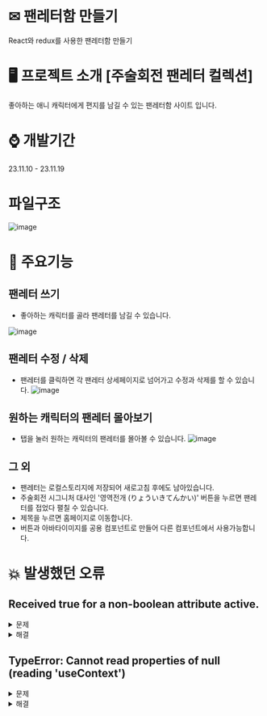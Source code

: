 # ✉ 팬레터함 만들기
React와 redux를 사용한 팬레터함 만들기

# 🖥 프로젝트 소개 [주술회전 팬레터 컬렉션]
좋아하는 애니 캐릭터에게 편지를 남길 수 있는 팬레터함 사이트 입니다.

# ⌚ 개발기간
23.11.10 - 23.11.19

# 파일구조
![image](https://github.com/mi-hee-k/sparta-react-fan-letter/assets/90510192/c30c9d65-889f-4b1b-a366-50d18591c61e)


# 📌 주요기능
## 팬레터 쓰기
* 좋아하는 캐릭터를 골라 팬레터를 남길 수 있습니다. 

![image](https://github.com/mi-hee-k/sparta-react-fan-letter/assets/90510192/303d015f-ff44-4c53-9a5f-485a99bef10b)

## 팬레터 수정 / 삭제
* 팬레터를 클릭하면 각 팬레터 상세페이지로 넘어가고 수정과 삭제를 할 수 있습니다.
![image](https://github.com/mi-hee-k/sparta-react-fan-letter/assets/90510192/79d3de5e-cd2d-48ab-88c4-0642d98c6168)

## 원하는 캐릭터의 팬레터 몰아보기
* 탭을 눌러 원하는 캐릭터의 팬레터를 몰아볼 수 있습니다.
![image](https://github.com/mi-hee-k/sparta-react-fan-letter/assets/90510192/5f8f4947-8469-4fc8-99a3-b4176abd1600)

## 그 외
* 팬레터는 로컬스토리지에 저장되어 새로고침 후에도 남아있습니다.
* 주술회전 시그니처 대사인 '영역전개 (りょういきてんかい)' 버튼을 누르면 팬레터를 접었다 펼칠 수 있습니다.
* 제목을 누르면 홈페이지로 이동합니다.
* 버튼과 아바타이미지를 공용 컴포넌트로 만들어 다른 컴포넌트에서 사용가능합니다. 


# 💥 발생했던 오류
## Received true for a non-boolean attribute active.

<details><summary> 문제 
</summary>
styled component에 props로 넘겨준
active 속성이 props인지 html 속성인지 react가 모를 때 발생
</details>

<details><summary> 해결
</summary>

사용할 속성 명 앞에 $기호를 붙여서 DOM요소로 전달되지 않게 함
</details>

## TypeError: Cannot read properties of null (reading 'useContext')

<details><summary>문제
</summary>
reducer 파일 내부에서 useNavigate를 사용해서 오류발생
(리액트 라우터의 일부 훅이 내부적으로 useContext를 사용하고 있기 때문 / 내부적으로 useNavigate는 리액트 라우터에서 제공하는 useContext를 사용하여 라우터 상태를 관리)
</details>


<details><summary> 해결
</summary>
reducer 내에 useNavigate를 지우고 다른 로직에서 선언
</details>

